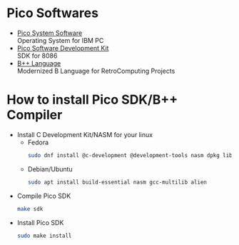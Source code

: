 # Pico Softwares

- [Pico System Software](docs/pico.md) \
    Operating System for IBM PC
- [Pico Software Development Kit](docs/sdk.md) \
    SDK for 8086
- [B++ Language](docs/bpp.md) \
    Modernized B Language for RetroComputing Projects

# How to install Pico SDK/B++ Compiler

- Install C Development Kit/NASM for your linux
    - Fedora
        ```sh
        sudo dnf install @c-development @development-tools nasm dpkg libstdc++.i686 glibc-devel.i686 alien mingw32-gcc mingw64-gcc 
        ```
    - Debian/Ubuntu
        ```sh
        sudo apt install build-essential nasm gcc-multilib alien
        ```
- Compile Pico SDK
    ```sh
    make sdk
    ```
- Install Pico SDK
    ```sh
    sudo make install
    ```
